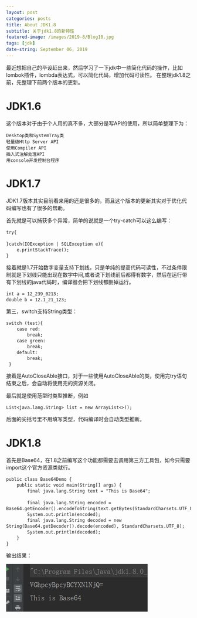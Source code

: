 ```yaml
---
layout: post
categories: posts
title: About JDK1.8
subtitle: 关于jdk1.8的新特性
featured-image: /images/2019-8/Blog10.jpg
tags: [jdk]
date-string: September 06, 2019
---
```


最近想把自己的毕设赶出来，然后学习了一下jdk中一些简化代码的操作，比如lombok插件，lombda表达式，可以简化代码，增加代码可读性。
在整理jdk1.8之前，先整理下前两个版本的更新。

# JDK1.6

这个版本对于由于个人用的真不多，大部分是写API的使用，所以简单整理下为：

    Desktop类和SystemTray类
    轻量级Http Server API
    使用Compiler API
    插入式注解处理API
    用console开发控制台程序

# JDK1.7

JDK1.7版本其实目前看来用的还是很多的，而且这个版本的更新其实对于优化代码编写也有了很多的帮助。

首先就是可以捕获多个异常，简单的说就是一个try-catch可以这么编写：

```
try{

}catch(IOException | SQLException e){
    e.printStackTrace();
}
```

接着就是1.7开始数字变量支持下划线，只是单纯的提高代码可读性，不过条件限制就是下划线只能出现在数字中间,或者说下划线前后都得有数字，然后在运行带有下划线的java代码时，编译器会把下划线都删掉运行。

    int a = 12_239_0213;
    double b = 12.1_21_123;


第三，switch支持String类型：

```
switch (test){
    case red:
        break;
    case green:
        break;
    default:
        break;
 }
```

接着是AutoCloseAble接口，对于一些使用AutoCloseAble的类，使用完try语句结束之后，会自动将使用完的资源关闭。

最后就是使用范型时类型推断，例如

```
List<java.lang.String> list = new ArrayList<>();
```

后面的尖括号里不用填写类型，代码编译时会自动类型推断。

# JDK1.8

首先是Base64，在1.8之前编写这个功能都需要去调用第三方工具包，如今只需要import这个官方资源类就行。

```
public class Base64Demo {
    public static void main(String[] args) {
        final java.lang.String text = "This is Base64";

        final java.lang.String encoded = Base64.getEncoder().encodeToString(text.getBytes(StandardCharsets.UTF_8));
        System.out.println(encoded);
        final java.lang.String decoded = new String(Base64.getDecoder().decode(encoded), StandardCharsets.UTF_8);
        System.out.println(decoded);
    }
}
```

输出结果：

![blog01](/images/2019-09-06/blog01.png)

